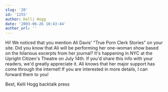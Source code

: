 ```yaml
---
slug: '20'
id: '1255'
author: Kelli Hogg
date: '2003-06-26 10:43:44'
author_url: ''
---
```

Hi! We noticed that you mention Ali Davis' "True Porn Clerk Stories" on your site. Did you know that Ali will be performing her one-woman show based on the hilarious excerpts from her journal? It's happening in NYC at the Upright Citizen's Theatre on July 14th. If you'd share this info with your readers, we'd greatly appreciate it.  Ali knows that her major support has come through the internet!   If you are interested in more details, I can forward them to you!
 
Best,
Kelli Hogg
backtalk press
